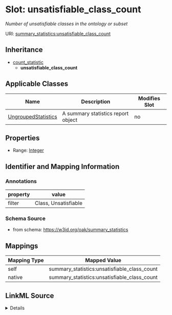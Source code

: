 

# Slot: unsatisfiable_class_count


_Number of unsatisfiable classes in the ontology or subset_





URI: [summary_statistics:unsatisfiable_class_count](https://w3id.org/oaklib/summary_statistics.unsatisfiable_class_count)




## Inheritance

* [count_statistic](count_statistic.md)
    * **unsatisfiable_class_count**






## Applicable Classes

| Name | Description | Modifies Slot |
| --- | --- | --- |
| [UngroupedStatistics](UngroupedStatistics.md) | A summary statistics report object |  no  |







## Properties

* Range: [Integer](Integer.md)





## Identifier and Mapping Information





### Annotations

| property | value |
| --- | --- |
| filter | Class, Unsatisfiable |



### Schema Source


* from schema: https://w3id.org/oak/summary_statistics




## Mappings

| Mapping Type | Mapped Value |
| ---  | ---  |
| self | summary_statistics:unsatisfiable_class_count |
| native | summary_statistics:unsatisfiable_class_count |




## LinkML Source

<details>
```yaml
name: unsatisfiable_class_count
annotations:
  filter:
    tag: filter
    value: Class, Unsatisfiable
description: Number of unsatisfiable classes in the ontology or subset
from_schema: https://w3id.org/oak/summary_statistics
rank: 1000
is_a: count_statistic
alias: unsatisfiable_class_count
owner: UngroupedStatistics
domain_of:
- UngroupedStatistics
slot_group: class_statistic_group
range: integer

```
</details>